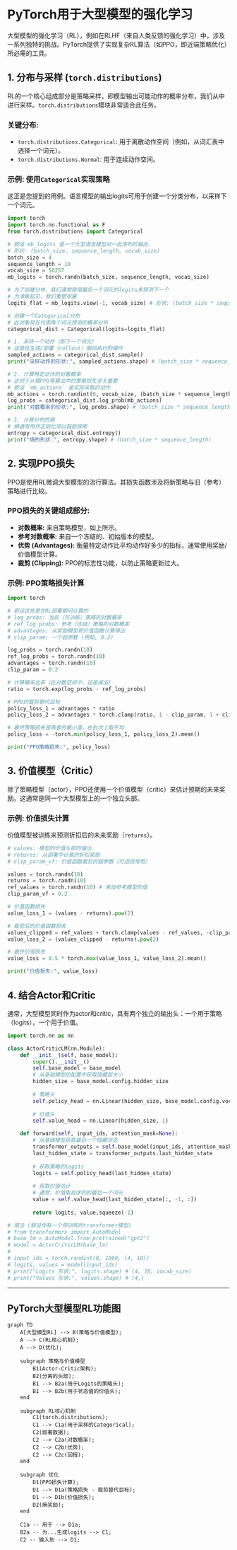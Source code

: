 # PyTorch用于大型模型的强化学习

大型模型的强化学习（RL），例如在RLHF（来自人类反馈的强化学习）中，涉及一系列独特的挑战。PyTorch提供了实现复杂RL算法（如PPO，即近端策略优化）所必需的工具。

## 1. 分布与采样 (`torch.distributions`)

RL的一个核心组成部分是策略采样，即模型输出可能动作的概率分布，我们从中进行采样。`torch.distributions`模块非常适合此任务。

### 关键分布:
- `torch.distributions.Categorical`: 用于离散动作空间（例如，从词汇表中选择一个词元）。
- `torch.distributions.Normal`: 用于连续动作空间。

### 示例: 使用`Categorical`实现策略

这正是您提到的用例。语言模型的输出logits可用于创建一个分类分布，以采样下一个词元。

```python
import torch
import torch.nn.functional as F
from torch.distributions import Categorical

# 假设 mb_logits 是一个大型语言模型对一批序列的输出
# 形状: (batch_size, sequence_length, vocab_size)
batch_size = 4
sequence_length = 10
vocab_size = 50257 
mb_logits = torch.randn(batch_size, sequence_length, vocab_size)

# 为了创建分布，我们通常使用最后一个词元的logits来预测下一个
# 为清晰起见，我们重塑张量
logits_flat = mb_logits.view(-1, vocab_size) # 形状: (batch_size * sequence_length, vocab_size)

# 创建一个Categorical分布
# 此对象现在代表每个词元预测的概率分布
categorical_dist = Categorical(logits=logits_flat)

# 1. 采样一个动作（即下一个词元）
# 这是在生成/部署（rollout）期间执行的操作
sampled_actions = categorical_dist.sample()
print("采样动作的形状:", sampled_actions.shape) # (batch_size * sequence_length)

# 2. 计算特定动作的对数概率
# 这对于计算PPO等算法中的策略损失至关重要
# 假设 `mb_actions` 是实际采取的动作
mb_actions = torch.randint(0, vocab_size, (batch_size * sequence_length,))
log_probs = categorical_dist.log_prob(mb_actions)
print("对数概率的形状:", log_probs.shape) # (batch_size * sequence_length)

# 3. 计算分布的熵
# 熵通常用作正则化项以鼓励探索
entropy = categorical_dist.entropy()
print("熵的形状:", entropy.shape) # (batch_size * sequence_length)
```

## 2. 实现PPO损失

PPO是使用RL微调大型模型的流行算法。其损失函数涉及将新策略与旧（参考）策略进行比较。

### PPO损失的关键组成部分:
- **对数概率:** 来自策略模型，如上所示。
- **参考对数概率:** 来自一个冻结的、初始版本的模型。
- **优势 (Advantages):** 衡量特定动作比平均动作好多少的指标，通常使用奖励/价值模型计算。
- **裁剪 (Clipping):** PPO的标志性功能，以防止策略更新过大。

### 示例: PPO策略损失计算

```python
import torch

# 假设这些是在RL部署期间计算的
# log_probs: 当前（可训练）策略的对数概率
# ref_log_probs: 参考（冻结）策略的对数概率
# advantages: 从奖励模型和价值函数计算得出
# clip_param: 一个超参数 (例如, 0.2)

log_probs = torch.randn(10)
ref_log_probs = torch.randn(10)
advantages = torch.randn(10)
clip_param = 0.2

# 计算概率比率（在对数空间中，这是减法）
ratio = torch.exp(log_probs - ref_log_probs)

# PPO的裁剪替代目标
policy_loss_1 = advantages * ratio
policy_loss_2 = advantages * torch.clamp(ratio, 1 - clip_param, 1 + clip_param)

# 最终策略损失是两者的最小值，在批次上取平均
policy_loss = -torch.min(policy_loss_1, policy_loss_2).mean()

print("PPO策略损失:", policy_loss)
```

## 3. 价值模型（Critic）

除了策略模型（actor），PPO还使用一个价值模型（critic）来估计预期的未来奖励。这通常是同一个大型模型上的一个独立头部。

### 示例: 价值损失计算

价值模型被训练来预测折扣后的未来奖励（`returns`）。

```python
# values: 模型的价值头部的输出
# returns: 从部署中计算的折扣奖励
# clip_param_vf: 价值函数裁剪的超参数（可选但常用）

values = torch.randn(10)
returns = torch.randn(10)
ref_values = torch.randn(10) # 来自参考模型的值
clip_param_vf = 0.2

# 价值函数损失
value_loss_1 = (values - returns).pow(2)

# 裁剪后的价值函数损失
values_clipped = ref_values + torch.clamp(values - ref_values, -clip_param_vf, clip_param_vf)
value_loss_2 = (values_clipped - returns).pow(2)

# 最终价值损失
value_loss = 0.5 * torch.max(value_loss_1, value_loss_2).mean()

print("价值损失:", value_loss)
```

## 4. 结合Actor和Critic

通常，大型模型同时作为actor和critic，具有两个独立的输出头：一个用于策略（logits），一个用于价值。

```python
import torch.nn as nn

class ActorCriticLM(nn.Module):
    def __init__(self, base_model):
        super().__init__()
        self.base_model = base_model
        # 从基础模型的配置中获取隐藏层大小
        hidden_size = base_model.config.hidden_size
        
        # 策略头
        self.policy_head = nn.Linear(hidden_size, base_model.config.vocab_size)
        
        # 价值头
        self.value_head = nn.Linear(hidden_size, 1)

    def forward(self, input_ids, attention_mask=None):
        # 从基础模型获取最后一个隐藏状态
        transformer_outputs = self.base_model(input_ids, attention_mask=attention_mask)
        last_hidden_state = transformer_outputs.last_hidden_state
        
        # 获取策略的logits
        logits = self.policy_head(last_hidden_state)
        
        # 获取价值估计
        # 通常，价值取自序列的最后一个词元
        value = self.value_head(last_hidden_state[:, -1, :])
        
        return logits, value.squeeze(-1)

# 用法 (假设你有一个预训练的transformer模型)
# from transformers import AutoModel
# base_lm = AutoModel.from_pretrained("gpt2")
# model = ActorCriticLM(base_lm)
#
# input_ids = torch.randint(0, 1000, (4, 10))
# logits, values = model(input_ids)
# print("Logits 形状:", logits.shape) # (4, 10, vocab_size)
# print("Values 形状:", values.shape) # (4,)
```

---

## PyTorch大型模型RL功能图

```mermaid
graph TD
    A[大型模型RL] --> B(策略与价值模型);
    A --> C(RL核心机制);
    A --> D(优化);

    subgraph 策略与价值模型
        B1(Actor-Critic架构);
        B2(分离的头部);
        B1 --> B2a(用于Logits的策略头);
        B1 --> B2b(用于状态值的价值头);
    end

    subgraph RL核心机制
        C1(torch.distributions);
        C1 --> C1a(用于采样的Categorical);
        C2(部署数据);
        C2 --> C2a(对数概率);
        C2 --> C2b(优势);
        C2 --> C2c(回报);
    end

    subgraph 优化
        D1(PPO损失计算);
        D1 --> D1a(策略损失 - 裁剪替代目标);
        D1 --> D1b(价值损失);
        D2(熵奖励);
    end

    C1a -- 用于 --> D1a;
    B2a -- 为...生成logits --> C1;
    C2 -- 输入到 --> D1;
